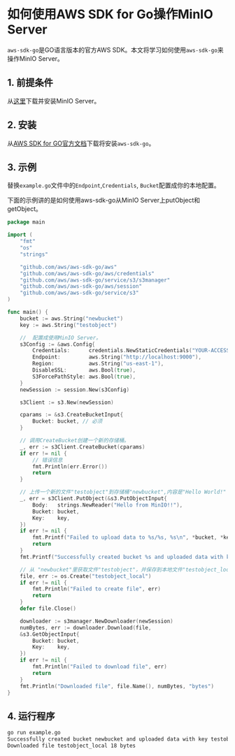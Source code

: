 # 如何使用AWS SDK for Go操作MinIO Server

`aws-sdk-go`是GO语言版本的官方AWS SDK。本文将学习如何使用`aws-sdk-go`来操作MinIO Server。

## 1. 前提条件

从[这里](http://docs.minio.org.cn/docs/master/minio-quickstart-guide)下载并安装MinIO Server。

## 2. 安装

从[AWS SDK for GO官方文档](https://aws.amazon.com/sdk-for-go/)下载将安装`aws-sdk-go`。

## 3. 示例

替换`example.go`文件中的`Endpoint`,`Credentials`, `Bucket`配置成你的本地配置。

下面的示例讲的是如何使用aws-sdk-go从MinIO Server上putObject和getObject。

```go
package main

import (
    "fmt"
    "os"
    "strings"

    "github.com/aws/aws-sdk-go/aws"
    "github.com/aws/aws-sdk-go/aws/credentials"
    "github.com/aws/aws-sdk-go/service/s3/s3manager"
    "github.com/aws/aws-sdk-go/aws/session"
    "github.com/aws/aws-sdk-go/service/s3"
)

func main() {
    bucket := aws.String("newbucket")
    key := aws.String("testobject")

    //  配置成使用MinIO Server。
    s3Config := &aws.Config{
        Credentials:      credentials.NewStaticCredentials("YOUR-ACCESSKEYID", "YOUR-SECRETACCESSKEY", ""),
        Endpoint:         aws.String("http://localhost:9000"),
        Region:           aws.String("us-east-1"),
        DisableSSL:       aws.Bool(true),
        S3ForcePathStyle: aws.Bool(true),
    }
    newSession := session.New(s3Config)

    s3Client := s3.New(newSession)

    cparams := &s3.CreateBucketInput{
        Bucket: bucket, // 必须
    }

    // 调用CreateBucket创建一个新的存储桶。
    _, err := s3Client.CreateBucket(cparams)
    if err != nil {
        // 错误信息
        fmt.Println(err.Error())
        return
    }

    // 上传一个新的文件"testobject"到存储桶"newbucket",内容是"Hello World!" 。
    _, err = s3Client.PutObject(&s3.PutObjectInput{
        Body:   strings.NewReader("Hello from MinIO!!"),
        Bucket: bucket,
        Key:    key,
    })
    if err != nil {
        fmt.Printf("Failed to upload data to %s/%s, %s\n", *bucket, *key, err.Error())
        return
    }
    fmt.Printf("Successfully created bucket %s and uploaded data with key %s\n", *bucket, *key)

    // 从 "newbucket"里获取文件"testobject"，并保存到本地文件"testobject_local"。
    file, err := os.Create("testobject_local")
    if err != nil {
        fmt.Println("Failed to create file", err)
        return
    }
    defer file.Close()

    downloader := s3manager.NewDownloader(newSession)
    numBytes, err := downloader.Download(file,
    &s3.GetObjectInput{
        Bucket: bucket,
        Key:    key,
    })
    if err != nil {
        fmt.Println("Failed to download file", err)
        return
    }
    fmt.Println("Downloaded file", file.Name(), numBytes, "bytes")
}
```

## 4. 运行程序

```sh
go run example.go
Successfully created bucket newbucket and uploaded data with key testobject
Downloaded file testobject_local 18 bytes
```